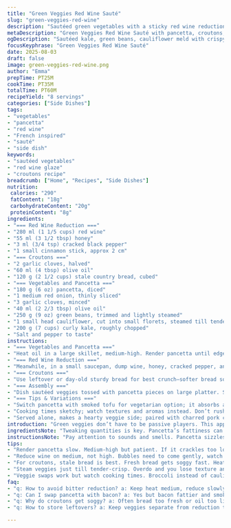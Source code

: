 ```yaml
---
title: "Green Veggies Red Wine Sauté"
slug: "green-veggies-red-wine"
description: "Sautéed green vegetables with a sticky red wine reduction, crispy garlicky croutons, and smoky pancetta. A veggie-focused plate with a punch of savory bites, subtle cinnamon warmth, and a hint of honey sweetness balancing the acidity. Kale, broccoli, and green beans bring different textures. Pancetta stands in for bacon—less grease, more flavor layering. The red wine reduction thickens to a glossy glaze with cracked black pepper. Toasted rustic bread cubes, infused with garlic oil, add crunch. Great next to grilled steaks, gamey fowl, or piggy sausages. Gluten can be swapped out with sturdy gluten-free bread. Adapt ingredient quantities per appetite or occasion."
metaDescription: "Green Veggies Red Wine Sauté with pancetta, croutons, and thick sticky red wine reduction balances savory and sweet. Crunch, spice, and smoky layers in one dish."
ogDescription: "Sautéed kale, green beans, cauliflower meld with crispy pancetta, garlicky croutons, and glossy red wine reduction for bold, savory-sweet layers."
focusKeyphrase: "Green Veggies Red Wine Sauté"
date: 2025-08-03
draft: false
image: green-veggies-red-wine.png
author: "Emma"
prepTime: PT25M
cookTime: PT35M
totalTime: PT60M
recipeYield: "8 servings"
categories: ["Side Dishes"]
tags:
- "vegetables"
- "pancetta"
- "red wine"
- "French inspired"
- "sauté"
- "side dish"
keywords:
- "sautéed vegetables"
- "red wine glaze"
- "croutons recipe"
breadcrumb: ["Home", "Recipes", "Side Dishes"]
nutrition: 
 calories: "290"
 fatContent: "18g"
 carbohydrateContent: "20g"
 proteinContent: "8g"
ingredients:
- "=== Red Wine Reduction ==="
- "280 ml (1 1/5 cups) red wine"
- "55 ml (3 1/2 tbsp) honey"
- "3 ml (3/4 tsp) cracked black pepper"
- "1 small cinnamon stick, approx 2 cm"
- "=== Croutons ==="
- "2 garlic cloves, halved"
- "60 ml (4 tbsp) olive oil"
- "120 g (2 1/2 cups) stale country bread, cubed"
- "=== Vegetables and Pancetta ==="
- "180 g (6 oz) pancetta, diced"
- "1 medium red onion, thinly sliced"
- "3 garlic cloves, minced"
- "40 ml (2 2/3 tbsp) olive oil"
- "250 g (9 oz) green beans, trimmed and lightly steamed"
- "1 small head cauliflower, cut into small florets, steamed till tender-crisp"
- "200 g (7 cups) curly kale, roughly chopped"
- "Salt and pepper to taste"
instructions:
- "=== Vegetables and Pancetta ==="
- "Heat oil in a large skillet, medium-high. Render pancetta until edges crisp and fat starts to bubble, maybe 7-8 minutes. Low and slow breaks fat down; rushing leaves chewy bits. Remove pancetta, keep fat for cooking veggies. Toss in onion and garlic; sauté until translucency hits, aroma thickens, edges just turning golden, about 4 minutes. Add steamed green beans and cauliflower; give them a thorough toss to coat in fat. In with kale; it’ll shrink fast but don’t overcook. About 6 minutes sauté, kale softening but still with tooth. Salt sparingly here—pancetta's salty, reduction adds pepper kick."
- "=== Red Wine Reduction ==="
- "Meanwhile, in a small saucepan, dump wine, honey, cracked pepper, and cinnamon stick. Medium heat to bring bubbles up. Keep an eye; reduce by nearly half, thickening to syrup that coats a spoon, glossy and sticky. Smell should shift from sharp alcohol to rich fruitiness with honey’s warmth. Strain out cinnamon bits to avoid woody surprises later. Don’t reduce too far or sugar burns—bitterness kills the sauce."
- "=== Croutons ==="
- "Use leftover or day-old sturdy bread for best crunch—softer bread sogs out. In a dry skillet, warm olive oil with garlic halves over medium heat. Let garlic infuse oil, released scent fills kitchen; toss bread cubes in, stir often. Aim for golden toasted all around, crisp but not burnt—around 7 minutes. Drain on paper towels, press lightly to remove excess oil."
- "=== Assembly ==="
- "Dish sautéed veggies tossed with pancetta pieces on large platter. Sprinkle croutons just before serving for crunch contrast. Drizzle reduction thinly over top, enough to glisten but not drown. The interplay between the sweet-tart reduction and smoky pork, crisp crouton, and fresh greens is striking. If reduction thickens too much by serving, warm gently and add splash of water or stock."
- "=== Tips & Variations ==="
- "Switch pancetta with smoked tofu for vegetarian option; it absorbs all those deep flavors. Use kale only if bunches are young—old kale toughens quicker. Cauliflower adds a nutty tone; broccoli can replace but watch steaming time for softer bite. White wine, like a dry sauvignon blanc, works if red not around—color and depth shift but still compelling. Too salty vegetables? Blanch longer or rinse quickly after steaming. For crunch alternative, chopped toasted nuts sprinkled on top provide a delightful texture twist, try toasted walnuts if no allergies."
- "Cooking times sketchy; watch textures and aromas instead. Don’t rush reduction or you’ll mistake bitter for flavor. When in doubt, err on side of less salt, add more at plate. Oils must be fresh, stale olive oil kills brightness. Garlic shouldn’t burn—brown but not black, else bitterness seizes dish."
- "Served alone, makes a hearty veggie side; paired with charred pork chops or herb-rubbed roast chicken, meal sings notes of rustic French countryside. Sunday dinners, casual suppers, whatever fits. I like to prep reduction first to let it cool and thicken, gives me margin to time croutons and sautéed greens precisely."
introduction: "Green veggies don’t have to be passive players. This approach hits different notes—the crunch from croutons, the rich redirect of pancetta, the tart-sweet pop from the red wine reduction. I switched bacon with pancetta for a cleaner fat profile and more complex combo of aromas. The cinnamon stick? Just a whisper, lifting the reduction above the usual tired wine sauces with faint spice warmth. Tried broccoli first, felt it lacked bite, swapped half for cauliflower—more mellow, more layered mouthfeel. Then spoke to texture: steamed but not mushy. Don’t oversoak greens or the whole thing slips into dullness. The garlic infusion in croutons—don’t skip, it’s the simple weapon to bring crunch alive with flavor. The reduction’s honey tempers wine’s tartness; don't let it caramelize too hard or bitterness sneaks in. Patience here pays in taste layers."
ingredientsNote: "Tweaking quantities is key. Pancetta’s fattiness can vary so start with less oil and add only if veggies stick. Green beans or snap peas work as green vegetable stand-ins—freshness beats exact match. For the bread, I prefer country thick-cut, but any sturdy loaf will do. Avoid overly soft bread or your croutons’ll collapse. Cinnamon stick’s substitution: star anise or a pinch of ground cloves can add similar warmth when whole spice isn’t handy, but use lightly—spices overpower quickly in reductions. Fresh cracked pepper melts into reduction better than pre-ground powders. Honey balances sharpness but maple syrup can replace it for a different sweetness angle. Steaming vegetables just to crisp tender keeps their vibrant color and snap — bluntly draining or overcooking kills vibrancy and nutritional value. Salting early dries greens; salt just before serving or during finishing."
instructionsNote: "Pay attention to sounds and smells. Pancetta sizzles loudly when rendering fat; if it crackles like popcorn, the pan's too hot—lower heat to avoid burning meat edges. Onions and garlic, translucent with faintly golden bits signal readiness for adding vegetables. Steam veggies to fork-tender, but stop well short of soft mush — you want bite, not stew. Reduction's done when it's thick enough to coat the back of the spoon cleanly, no drips, gloss on surface. Skim foam and impurities; they’ll cloud sauce and alter flavor negatively. Garlic in croutons should scent kitchen strongly without burning; burnt garlic equals bitter croutons. Toss bread cubes often for even browning. Final assembly: add croutons last minute to keep crispness. Be prepared to reheat reduction gently if serving delayed—flash reheat over low heat with a splash of water to loosen, don’t boil or sauce breaks down. Salt sparingly throughout; pancetta and reduction bring enough salt and spice punch, over-salting is a common rookie mistake here."
tips:
- "Render pancetta slow. Medium-high but patient. If it crackles too loud like popcorn, dial heat down immediately. Fat melts out clear; don't rush fat breakdown or you get chewy bits. Keep rendered fat in pan; that’s main flavor punch for veggies. Toss onions and garlic in that same fat. They soften and get that faint golden edge before veggies hit pan. Timing is key here; skip translucency and flavor suffers."
- "Reduce wine on medium, not high. Bubbles need to come gently, watch tight. Vapor aroma shifts from sharp alcohol to warm fruity. Stop thickening once reduction coats spoon but still pourable. Over-reducing means burnt sugars and bitter notes kill sauce appeal fast. Strain out cinnamon early to catch woody bits, no surprises in final pour. Honey’s sweetness balances tartness, but caramelize it? Nope, that slants flavor bitter."
- "For croutons, stale bread is best. Fresh bread gets soggy fast. Heat olive oil slowly with garlic halves to infuse oil without burning the cloves. Garlic darkens quickly; burnt equals harsh bitterness. Toss bread cubes often but gently in warm oil. Even golden all sides but don’t let cubes burn. Drain on paper towel and lightly press to shed excess oil. Crunch holds up longer if oil isn’t overloaded."
- "Steam veggies just till tender-crisp. Overdo and you lose texture and color; underdo and raw harshness masks flavors. Green beans, cauliflower, kale shrink differently. Kale cooks quick once added—soften but keep tooth to avoid limp mush. Salt veggies at the very end or just before serving. Pancetta and reduction already add salt and pepper punch; oversalting kills balance."
- "Veggie swaps work but watch cooking times. Broccoli instead of cauliflower cools nutty tone but steams faster—adjust accordingly. Smoked tofu can replace pancetta for non-meat option but lacks rendered fat flavor; boost oil or add smoky spices to simulate that layer. White wine, dry styles only, but note shift in sauce color and tone. For crunch alternatives, chopped toasted nuts—walnuts for boldness—scatter on top; adds texture and contrasts soft veggies."
faq:
- "q: How to avoid bitter reduction? a: Keep heat medium, reduce slowly. Watch honey caramel closely. Burnt sugar bitter, no fix later. Strain cinnamon early. Overcooking kills sauce. No shortcuts here."
- "q: Can I swap pancetta with bacon? a: Yes but bacon fattier and smokier. Pancetta cleaner fat, subtle flavors. Bacon alters aroma more. Smoke level varies. Adjust oil – bacon usually releases more grease so less added oil needed."
- "q: Why do croutons get soggy? a: Often bread too fresh or oil too little/too much. Dry stale bread best. Infuse oil with garlic gently; burn garlic equals bitterness spreads. Toast evenly, stir lots. Drain thoroughly after cooking. No soaking bread in oil."
- "q: How to store leftovers? a: Keep veggies separate from reduction to avoid sogginess. Refrigerate airtight containers. Croutons off to side, store dry. Reheat reduction gently with splash water. Veggies warm in skillet, toss briefly. Croutons crisp again in oven or pan quick. Don’t microwave croutons, turns chewy."

---
```

